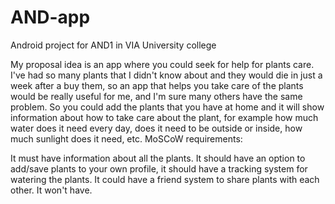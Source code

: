 # AND-app
Android project for AND1 in VIA University college

My proposal idea is an app where you could seek for help for plants care. I've had so many plants that I didn't know about and they would die in just a week after a buy them, so an app that helps you take care of the plants would be really useful for me, and I'm sure many others have the same problem. So you could add the plants that you have at home and it will show information about how to take care about the plant, for example how much water does it need every day, does it need to be outside or inside, how much sunlight does it need, etc. 
MoSCoW requirements:

It must have information about all the plants.
It should have an option to add/save plants to your own profile, it should have a tracking system for watering the plants.
It could have a friend system to share plants with each other.
It won't have.

